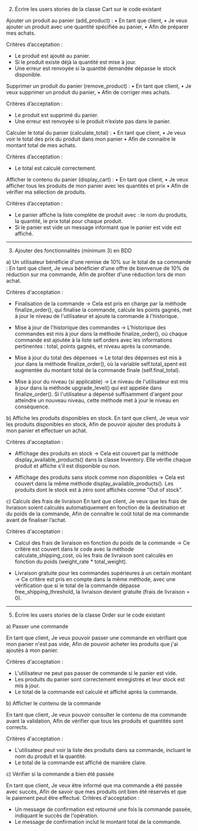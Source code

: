 2.	Écrire les users stories de la classe Cart sur le code existant

Ajouter un produit au panier (add_product) :
•	En tant que client, 
•	Je veux ajouter un produit avec une quantité spécifiée au panier, 
•	Afin de préparer mes achats. 

Critères d’acceptation :
-	Le produit est ajouté au panier. 
-	Si le produit existe déjà la quantité est mise à jour.
-	Une erreur est renvoyée si la quantité demandée dépasse le stock disponible. 


Supprimer un produit du panier (remove_product) :
•	En tant que client, 
•	Je veux supprimer un produit du panier, 
•	Afin de corriger mes achats. 

Critères d’acceptation : 
-	Le produit est supprimé du panier. 
-	Une erreur est renvoyée si le produit n’existe pas dans le panier. 


Calculer le total du panier (calculate_total) :
•	En tant que client, 
•	Je veux voir le total des prix du produit dans mon panier
•	Afin de connaitre le montant total de mes achats. 

Critères d’acceptation : 
-	Le total est calculé correctement. 


Afficher le contenu du panier (display_cart) :
•	En tant que client, 
•	Je veux afficher tous les produits de mon panier avec les quantités et prix
•	Afin de vérifier ma sélection de produits.

Critères d’acceptation : 
-	Le panier affiche la liste complète de produit avec : le nom du produits, la quantité, le prix total pour chaque produit. 
-	Si le panier est vide un message informant que le panier est vide est affiché. 

--------------------------------------------------------------------------------------------------------------------------

3.	Ajouter des fonctionnalités (minimum 3) en BDD

a)	Un utilisateur bénéficie d'une remise de 10% sur le total de sa commande : 
En tant que client,
Je veux bénéficier d'une offre de bienvenue de 10% de réduction sur ma commande,
Afin de profiter d'une réduction lors de mon achat.

Critères d'acceptation :
-	Finalisation de la commande → Cela est pris en charge par la méthode finalize_order(), qui finalise la commande, calcule les points gagnés, met à jour le niveau de l'utilisateur et ajoute la commande à l'historique.

-	Mise à jour de l'historique des commandes → L'historique des commandes est mis à jour dans la méthode finalize_order(), où chaque commande est ajoutée à la liste self.orders avec les informations pertinentes : total, points gagnés, et niveau après la commande.

-	Mise à jour du total des dépenses → Le total des dépenses est mis à jour dans la méthode finalize_order(), où la variable self.total_spent est augmentée du montant total de la commande finale (self.final_total).

-	Mise à jour du niveau (si applicable) → Le niveau de l'utilisateur est mis à jour dans la méthode upgrade_level() qui est appelée dans finalize_order(). Si l'utilisateur a dépensé suffisamment d'argent pour atteindre un nouveau niveau, cette méthode met à jour le niveau en conséquence.

b)	Affiche les produits disponibles en stock.
En tant que client,
Je veux voir les produits disponibles en stock,
Afin de pouvoir ajouter des produits à mon panier et effectuer un achat.

Critères d'acceptation :
-	Affichage des produits en stock → Cela est couvert par la méthode display_available_products() dans la classe Inventory. Elle vérifie chaque produit et affiche s'il est disponible ou non.

-	Affichage des produits sans stock comme non disponibles → Cela est couvert dans la même méthode display_available_products(). Les produits dont le stock est à zéro sont affichés comme "Out of stock".

c)	Calculs des frais de livraison 
En tant que client,
Je veux que les frais de livraison soient calculés automatiquement en fonction de la destination et du poids de la commande,
Afin de connaître le coût total de ma commande avant de finaliser l’achat.

Critères d'acceptation :
-	Calcul des frais de livraison en fonction du poids de la commande → Ce critère est couvert dans le code avec la méthode calculate_shipping_cost, où les frais de livraison sont calculés en fonction du poids (weight_rate * total_weight).

-	Livraison gratuite pour les commandes supérieures à un certain montant → Ce critère est pris en compte dans la même méthode, avec une vérification que si le total de la commande dépasse free_shipping_threshold, la livraison devient gratuite (frais de livraison = 0).

-----------------------------------------------------------------------------------------------------------------------------------

5. Écrire les users stories de la classe Order sur le code existant

a)  Passer une commande

En tant que client,
Je veux pouvoir passer une commande en vérifiant que mon panier n'est pas vide,
Afin de pouvoir acheter les produits que j'ai ajoutés à mon panier.

Critères d'acceptation :

- L'utilisateur ne peut pas passer de commande si le panier est vide.
- Les produits du panier sont correctement enregistrés et leur stock est mis à jour.
- Le total de la commande est calculé et affiché après la commande.


b) Afficher le contenu de la commande

En tant que client,
Je veux pouvoir consulter le contenu de ma commande avant la validation,
Afin de vérifier que tous les produits et quantités sont corrects.

Critères d'acceptation :

- L'utilisateur peut voir la liste des produits dans sa commande, incluant le nom du produit et la quantité.
- Le total de la commande est affiché de manière claire.

c) Vérifier si la commande a bien été passée

En tant que client,
Je veux être informé que ma commande a été passée avec succès,
Afin de savoir que mes produits ont bien été réservés et que le paiement peut être effectué.
Critères d'acceptation :

- Un message de confirmation est retourné une fois la commande passée, indiquant le succès de l'opération.
- Le message de confirmation inclut le montant total de la commande.